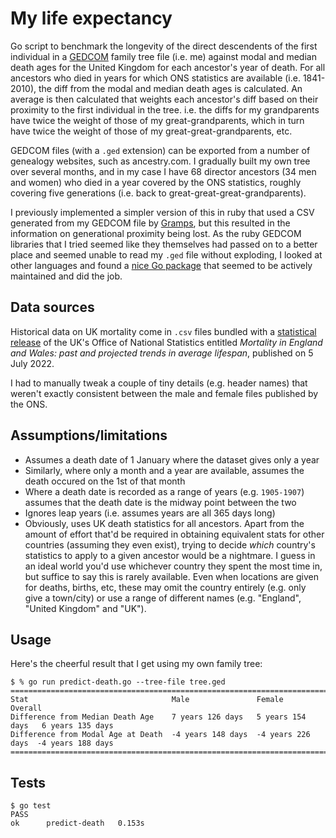 # My life expectancy

Go script to benchmark the longevity of the direct descendents of the first individual in a [GEDCOM](https://www.gedcom.org/) family tree file (i.e. me) against modal and median death ages for the United Kingdom for each ancestor's year of death. For all ancestors who died in years for which ONS statistics are available (i.e. 1841-2010), the diff from the modal and median death ages is calculated. An average is then calculated that weights each ancestor's diff based on their proximity to the first individual in the tree. i.e. the diffs for my grandparents have twice the weight of those of my great-grandparents, which in turn have twice the weight of those of my great-great-grandparents, etc.

GEDCOM files (with a `.ged` extension) can be exported from a number of genealogy websites, such as ancestry.com. I gradually built my own tree over several months, and in my case I have 68 director ancestors (34 men and women) who died in a year covered by the ONS statistics, roughly covering five generations (i.e. back to great-great-great-grandparents).

I previously implemented a simpler version of this in ruby that used a CSV generated from my GEDCOM file by [Gramps](https://gramps-project.org/), but this resulted in the information on generational proximity being lost. As the ruby GEDCOM libraries that I tried seemed like they themselves had passed on to a better place and seemed unable to read my `.ged` file without exploding, I looked at other languages and found a [nice Go package](https://github.com/iand/gedcom) that seemed to be actively maintained and did the job.

## Data sources

Historical data on UK mortality come in `.csv` files bundled with a [statistical release](https://web.archive.org/web/20221124074230/https://www.ons.gov.uk/peoplepopulationandcommunity/birthsdeathsandmarriages/lifeexpectancies/articles/mortalityinenglandandwales/pastandprojectedtrendsinaveragelifespan) of the UK's Office of National Statistics entitled _Mortality in England and Wales: past and projected trends in average lifespan_, published on 5 July 2022.

I had to manually tweak a couple of tiny details (e.g. header names) that weren't exactly consistent between the male and female files published by the ONS.

## Assumptions/limitations

* Assumes a death date of 1 January where the dataset gives only a year
* Similarly, where only a month and a year are available, assumes the death occured on the 1st of that month
* Where a death date is recorded as a range of years (e.g. `1905-1907`) assumes that the death date is the midway point between the two
* Ignores leap years (i.e. assumes years are all 365 days long)
* Obviously, uses UK death statistics for all ancestors. Apart from the amount of effort that'd be required in obtaining equivalent stats for other countries (assuming they even exist), trying to decide _which_ country's statistics to apply to a given ancestor would be a nightmare. I guess in an ideal world you'd use whichever country they spent the most time in, but suffice to say this is rarely available. Even when locations are given for deaths, births, etc, these may omit the country entirely (e.g. only give a town/city) or use a range of different names (e.g. "England", "United Kingdom" and "UK").

## Usage

Here's the cheerful result that I get using my own family tree:

```console
$ % go run predict-death.go --tree-file tree.ged
===========================================================================================
Stat                                Male               Female             Overall
Difference from Median Death Age    7 years 126 days   5 years 154 days   6 years 135 days
Difference from Modal Age at Death  -4 years 148 days  -4 years 226 days  -4 years 188 days
===========================================================================================
```

## Tests

```console
$ go test
PASS
ok  	predict-death	0.153s
```
